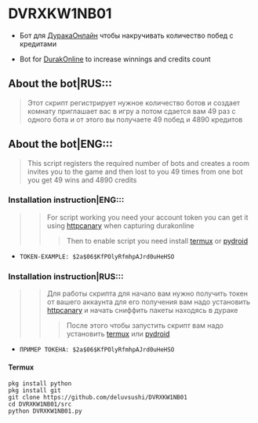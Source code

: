 # DVRXKW1NB01
- Бот для [ДуракаОнлайн](https://play.google.com/store/apps/details?id=com.rstgames.durak) чтобы накручивать количество побед с кредитами

- Bot for [DurakOnline](https://play.google.com/store/apps/details?id=com.rstgames.durak) to increase winnings and credits count

## About the bot|RUS:::
> Этот скрипт регистрирует нужное количество ботов и создает комнату приглашает вас в игру а потом сдается вам 49 раз с одного бота и от этого вы получаете 49 побед и 4890 кредитов

## About the bot|ENG:::
> This script registers the required number of bots and creates a room invites you to the game and then lost to you 49 times from one bot you get 49 wins and 4890 credits

### Installation instruction|ENG:::
>> For script working you need your account token you can get it using [httpcanary](https://trashbox.ru/link/httpcanary-android) when capturing durakonline
>>> Then to enable script you need install [termux](https://play.google.com/store/apps/details?id=com.termux) or [pydroid](https://play.google.com/store/apps/details?id=ru.iiec.pydroid3) 
- `TOKEN-EXAMPLE: $2a$06$KfPOlyRfmhpAJrd0uHeHSO`

### Installation instruction|RUS:::
>> Для работы скрипта для начало вам нужно получить токен от вашего аккаунта для его получения вам надо установить [httpcanary](https://trashbox.ru/link/httpcanary-android) и начать сниффить пакеты находясь в дураке
>>> После этого чтобы запустить скрипт вам надо установить [termux](https://play.google.com/store/apps/details?id=com.termux) или [pydroid](https://play.google.com/store/apps/details?id=ru.iiec.pydroid3)
- `ПРИМЕР ТОКЕНА: $2a$06$KfPOlyRfmhpAJrd0uHeHSO`

#### Termux
```shell
pkg install python
pkg install git
git clone https://github.com/deluvsushi/DVRXKW1NB01
cd DVRXKW1NB01/src
python DVRXKW1NB01.py
```
